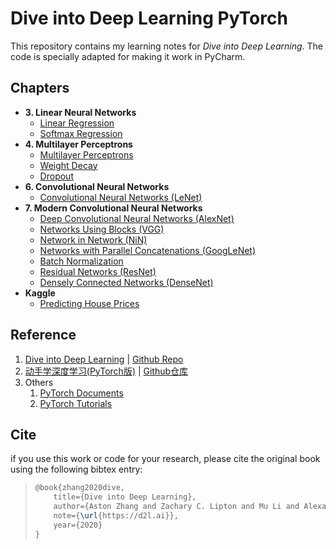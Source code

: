 # Dive into Deep Learning PyTorch

This repository contains my learning notes for *Dive into Deep Learning*. The code is specially adapted for making it work in PyCharm.

## Chapters

- **3. Linear Neural Networks**
  - [Linear Regression](https://github.com/Tomspiano/D2L-PyTorch/blob/master/chapters/chp3/linear.py)
  - [Softmax Regression](https://github.com/Tomspiano/D2L-PyTorch/blob/master/chapters/chp3/softmax.py)
- **4. Multilayer Perceptrons**
  - [Multilayer Perceptrons](https://github.com/Tomspiano/D2L-PyTorch/blob/master/chapters/chp4/mlp.py)
  - [Weight Decay](https://github.com/Tomspiano/D2L-PyTorch/blob/master/chapters/chp4/weight_decay.py)
  - [Dropout](https://github.com/Tomspiano/D2L-PyTorch/blob/master/chapters/chp4/dropout.py)
- **6. Convolutional Neural Networks**
  - [Convolutional Neural Networks (LeNet)](https://github.com/Tomspiano/D2L-PyTorch/blob/master/chapters/chp6/conv_nn.py)
- **7. Modern Convolutional Neural Networks**
  - [Deep Convolutional Neural Networks (AlexNet)](https://github.com/Tomspiano/D2L-PyTorch/blob/master/chapters/chp7/deep_conv_nn.py)
  - [Networks Using Blocks (VGG)](https://github.com/Tomspiano/D2L-PyTorch/blob/master/chapters/chp7/vgg.py)
  - [Network in Network (NiN)](https://github.com/Tomspiano/D2L-PyTorch/blob/master/chapters/chp7/NiN.py)
  - [Networks with Parallel Concatenations (GoogLeNet)](https://github.com/Tomspiano/D2L-PyTorch/blob/master/chapters/chp7/GoogLeNet.py)
  - [Batch Normalization](https://github.com/Tomspiano/D2L-PyTorch/blob/master/chapters/chp7/batch_norm.py)
  - [Residual Networks (ResNet)](https://github.com/Tomspiano/D2L-PyTorch/blob/master/chapters/chp7/ResNet.py)
  - [Densely Connected Networks (DenseNet)](https://github.com/Tomspiano/D2L-PyTorch/blob/master/chapters/chp7/DenseNet.py)
- **Kaggle**
  - [Predicting House Prices](https://github.com/Tomspiano/D2L-PyTorch/blob/master/Kaggle/HousePrices)

## Reference

1. [Dive into Deep Learning](https://d2l.ai/) | [Github Repo](https://github.com/d2l-ai/d2l-en)
2. [动手学深度学习(PyTorch版)](http://tangshusen.me/Dive-into-DL-PyTorch) | [Github仓库](https://github.com/ShusenTang/Dive-into-DL-PyTorch)
3. Others
   1. [PyTorch Documents](https://pytorch.org/docs/stable/index.html)
   2. [PyTorch Tutorials](https://pytorch.org/tutorials)

## Cite

if you use this work or code for your research, please cite the original book using the following bibtex entry:

> ```latex
> @book{zhang2020dive,
>     title={Dive into Deep Learning},
>     author={Aston Zhang and Zachary C. Lipton and Mu Li and Alexander J. Smola},
>     note={\url{https://d2l.ai}},
>     year={2020}
> }
> ```

